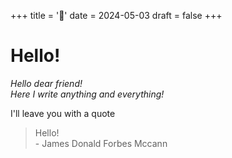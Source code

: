 +++
title = '👋'
date = 2024-05-03
draft = false
+++

# Hello!
_Hello dear friend!   
Here I write anything and everything!_  
   
   

I'll leave you with a quote
> Hello!  
> \- James Donald Forbes Mccann
